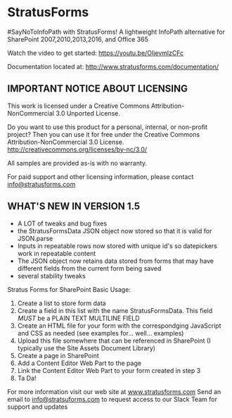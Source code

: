 # StratusForms

#SayNoToInfoPath with StratusForms! A lightweight InfoPath alternative for SharePoint 2007,2010,2013,2016, and Office 365

Watch the video to get started: https://youtu.be/OIjevmlzCFc

Documentation located at: http://www.stratusforms.com/documentation/

## IMPORTANT NOTICE ABOUT LICENSING 

This work is licensed under a Creative Commons Attribution-NonCommercial 3.0 Unported License. 
         
Do you want to use this product for a personal, internal, or non-profit project? 
Then you can use it for free under the Creative Commons Attribution-NonCommercial 3.0 License. 
http://creativecommons.org/licenses/by-nc/3.0/

All samples are provided as-is with no warranty.

For paid support and other licensing information, please contact info@stratusforms.com

## WHAT'S NEW IN VERSION 1.5

- A LOT of tweaks and bug fixes
- the StratusFormsData JSON object now stored so that it is valid for JSON.parse
- Inputs in repeatable rows now stored with unique id's so datepickers work in repeatable content
- The JSON object now retains data stored from forms that may have different fields from the current form being saved
- several stability tweaks

Stratus Forms for SharePoint Basic Usage:

1. Create a list to store form data
2. Create a field in this list with the name StratusFormsData.  This field *MUST* be a PLAIN TEXT MULTILINE FIELD
3. Create an HTML file for your form with the correspondging JavaScript and CSS as needed (see examples for... well... examples)
4. Upload this file somewhere that can be referenced in SharePoint (I typically use the Site Assets Document Library)
5. Create a page in SharePoint
6. Add a Content Editor Web Part to the page
7. Link the Content Editor Web Part to your form created in step 3
8. Ta Da!

For more information visit our web site at www.stratusforms.com
Send an email to info@stratsuforms.com to request access to our Slack Team for support and updates
